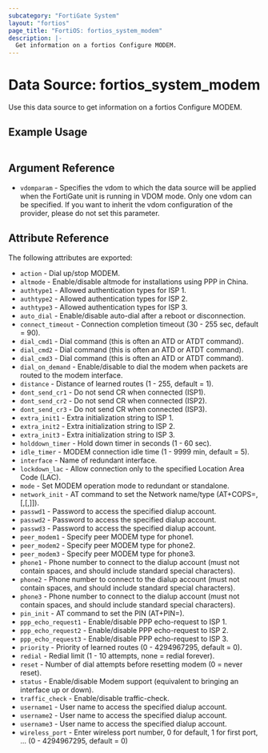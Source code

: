 ```yaml
---
subcategory: "FortiGate System"
layout: "fortios"
page_title: "FortiOS: fortios_system_modem"
description: |-
  Get information on a fortios Configure MODEM.
---
```


# Data Source: fortios_system_modem
Use this data source to get information on a fortios Configure MODEM.


## Example Usage

```hcl

```

## Argument Reference

* `vdomparam` - Specifies the vdom to which the data source will be applied when the FortiGate unit is running in VDOM mode. Only one vdom can be specified. If you want to inherit the vdom configuration of the provider, please do not set this parameter.

## Attribute Reference

The following attributes are exported:

* `action` - Dial up/stop MODEM.
* `altmode` - Enable/disable altmode for installations using PPP in China.
* `authtype1` - Allowed authentication types for ISP 1.
* `authtype2` - Allowed authentication types for ISP 2.
* `authtype3` - Allowed authentication types for ISP 3.
* `auto_dial` - Enable/disable auto-dial after a reboot or disconnection.
* `connect_timeout` - Connection completion timeout (30 - 255 sec, default = 90).
* `dial_cmd1` - Dial command (this is often an ATD or ATDT command).
* `dial_cmd2` - Dial command (this is often an ATD or ATDT command).
* `dial_cmd3` - Dial command (this is often an ATD or ATDT command).
* `dial_on_demand` - Enable/disable to dial the modem when packets are routed to the modem interface.
* `distance` - Distance of learned routes (1 - 255, default = 1).
* `dont_send_cr1` - Do not send CR when connected (ISP1).
* `dont_send_cr2` - Do not send CR when connected (ISP2).
* `dont_send_cr3` - Do not send CR when connected (ISP3).
* `extra_init1` - Extra initialization string to ISP 1.
* `extra_init2` - Extra initialization string to ISP 2.
* `extra_init3` - Extra initialization string to ISP 3.
* `holddown_timer` - Hold down timer in seconds (1 - 60 sec).
* `idle_timer` - MODEM connection idle time (1 - 9999 min, default = 5).
* `interface` - Name of redundant interface.
* `lockdown_lac` - Allow connection only to the specified Location Area Code (LAC).
* `mode` - Set MODEM operation mode to redundant or standalone.
* `network_init` - AT command to set the Network name/type (AT+COPS=<mode>,[<format>,<oper>[,<AcT>]]).
* `passwd1` - Password to access the specified dialup account.
* `passwd2` - Password to access the specified dialup account.
* `passwd3` - Password to access the specified dialup account.
* `peer_modem1` - Specify peer MODEM type for phone1.
* `peer_modem2` - Specify peer MODEM type for phone2.
* `peer_modem3` - Specify peer MODEM type for phone3.
* `phone1` - Phone number to connect to the dialup account (must not contain spaces, and should include standard special characters).
* `phone2` - Phone number to connect to the dialup account (must not contain spaces, and should include standard special characters).
* `phone3` - Phone number to connect to the dialup account (must not contain spaces, and should include standard special characters).
* `pin_init` - AT command to set the PIN (AT+PIN=<pin>).
* `ppp_echo_request1` - Enable/disable PPP echo-request to ISP 1.
* `ppp_echo_request2` - Enable/disable PPP echo-request to ISP 2.
* `ppp_echo_request3` - Enable/disable PPP echo-request to ISP 3.
* `priority` - Priority of learned routes (0 - 4294967295, default = 0).
* `redial` - Redial limit (1 - 10 attempts, none = redial forever).
* `reset` - Number of dial attempts before resetting modem (0 = never reset).
* `status` - Enable/disable Modem support (equivalent to bringing an interface up or down).
* `traffic_check` - Enable/disable traffic-check.
* `username1` - User name to access the specified dialup account.
* `username2` - User name to access the specified dialup account.
* `username3` - User name to access the specified dialup account.
* `wireless_port` - Enter wireless port number, 0 for default, 1 for first port, ... (0 - 4294967295, default = 0)
